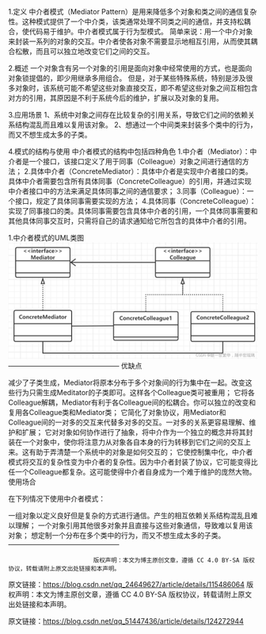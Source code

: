 


1.定义
中介者模式（Mediator Pattern）是用来降低多个对象和类之间的通信复杂性。这种模式提供了一个中介类，该类通常处理不同类之间的通信，并支持松耦合，使代码易于维护。中介者模式属于行为型模式。
简单来说：用一个中介对象来封装一系列的对象的交互。中介者使各对象不需要显示地相互引用，从而使其耦合松散，而且可以独立地改变它们之间的交互。

2.概述
一个对象含有另一个对象的引用是面向对象中经常使用的方式，也是面向对象锁提倡的，即少用继承多用组合。
但是，对于某些特殊系统，特别是涉及很多对象时，该系统可能不希望这些对象直接交互，即不希望这些对象之间互相包含对方的引用，其原因是不利于系统今后的维护，扩展以及对象的复用。

3.应用场景
1、系统中对象之间存在比较复杂的引用关系，导致它们之间的依赖关系结构混乱而且难以复用该对象。
2、想通过一个中间类来封装多个类中的行为，而又不想生成太多的子类。

4.模式的结构与使用
中介者模式的结构中包括四种角色
1.中介者（Mediator）：中介者是一个接口，该接口定义了用于同事（Colleague）对象之间进行通信的方法；
2.具体中介者（ConcreteMediator）：具体中介者是实现中介者接口的类。具体中介者需要包含所有具体同事（ConcreteColleague）的引用，并通过实现中介者接口中的方法来满足具体同事之间的通信要求；
3.同事（Colleague）：一个接口，规定了具体同事需要实现的方法；
4.具体同事（ConcreteColleague）：实现了同事接口的类。具体同事需要包含具体中介者的引用，一个具体同事需要和其他具体同事交互时，只需将自己的请求通知给它所包含的具体中介者的引用。

1.中介者模式的UML类图
![img.png](img.png)
————————————————
优缺点

减少了子类生成，Mediator将原本分布于多个对象间的行为集中在一起。改变这些行为只需生成Meditator的子类即可。这样各个Colleague类可被重用；
它将各Colleague解耦，Mediator有利于各Colleague间的松耦合。你可以独立的改变和复用各Colleague类和Mediator类；
它简化了对象协议，用Mediator和Colleague间的一对多的交互来代替多对多的交互。一对多的关系更容易理解、维护和扩展；
它对对象如何协作进行了抽象，将中介作为一个独立的概念并将其封装在一个对象中，使你将注意力从对象各自本身的行为转移到它们之间的交互上来。这有助于弄清楚一个系统中的对象是如何交互的；
它使控制集中化，中介者模式将交互的复杂性变为中介者的复杂性。因为中介者封装了协议，它可能变得比任一个Colleague都复杂。这可能使得中介者自身成为一个难于维护的庞然大物。
使用场合

在下列情况下使用中介者模式：

一组对象以定义良好但是复杂的方式进行通信。产生的相互依赖关系结构混乱且难以理解；
一个对象引用其他很多对象并且直接与这些对象通信，导致难以复用该对象；
想定制一个分布在多个类中的行为，而又不想生成太多的子类。
————————————————

                            版权声明：本文为博主原创文章，遵循 CC 4.0 BY-SA 版权协议，转载请附上原文出处链接和本声明。

原文链接：https://blog.csdn.net/qq_24649627/article/details/115486064
                            版权声明：本文为博主原创文章，遵循 CC 4.0 BY-SA 版权协议，转载请附上原文出处链接和本声明。

原文链接：https://blog.csdn.net/qq_51447436/article/details/124272944

